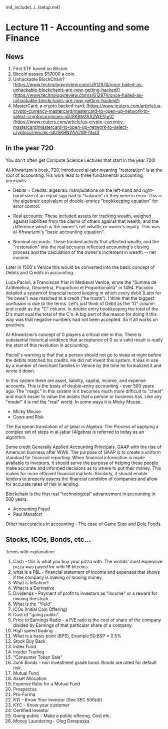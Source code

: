 
m4_include(../../setup.m4)

# Lecture 11 - Accounting and some Finance

## News

1. First ETF based on Bitcoin.
2. Bitcoin passes $57000 a coin.
3. Unhackable BlockChain?
[https://www.technologyreview.com/s/612974/once-hailed-as-unhackable-blockchains-are-now-getting-hacked/](https://www.technologyreview.com/s/612974/once-hailed-as-unhackable-blockchains-are-now-getting-hacked/)
4. MasterCard, a crypto backed card: [https://www.reuters.com/article/us-crypto-currency-mastercard/mastercard-to-open-up-network-to-select-cryptocurrencies-idUSKBN2AA2WF?il=0](https://www.reuters.com/article/us-crypto-currency-mastercard/mastercard-to-open-up-network-to-select-cryptocurrencies-idUSKBN2AA2WF?il=0)


## In the year 720

You don't often get Compute Science Lectures that start in the year 720!

Al-Khwarizmı's book, 720, introduced al-jabr meaning "restoration”
is at the *root* of accounting. His work lead to three fundamental
accounting principals:

- Debits = Credits: algebraic manipulations on the left-hand and
right-hand size of an equal sign had to "balance" or they were in
error. This is the algebraic equivalent of double-entries "bookkeeping
equation" for error control.

- Real accounts: These included assets for tracking wealth, weighed
against liabilities from the claims of others against that wealth,
and the difference which is the owner's net wealth, or owner's equity.
This was al-Khwarizmi's "basic accounting equation".

- Nominal accounts: These tracked activity that affected wealth, and the
"restoration" into the real accounts reflected accounting's closing
process and the calculation of the owner's increment in wealth --
net income.

Later in 1500's Venice this would be converted into the basic concept
of Debits and Credits in accounting.

Luca Pacioli, a Franciscan friar in Medieval Venice, wrote the "Summa
de Arithmetica, Geometria, Proportioni et Proportionalità" in 1494.
Paciolini detailed a system of financial record keeping in which every
debit (Latin for “he owes”) was matched to a credit (“he trusts”).
I think that the biggest confusion is due to the terms.  Let's just
think of Debit as the "D" column and credit as the "C" column.  In double
entry bookkeeping the total of the D's must eual the total of the C's.
A big part of the reason for doing it this way was that negative numbers
had not been accepted.  So it all works on positives.

Al-Khwarizmı's concept of 0 players a critical role in this.   There is
substantial historical evidence that acceptance of 0 as a valid result
is really the start of this revolution in accounting.

Pacioli's warning is that that a person should not go to sleep at night
before the debits matched his credits.   He did not invent this system.
it was in use by a number of merchant families in Venice by the time he
formalized it and wrote it down.

In this system there are asset, liability, capital, income, and
expense accounts.  This is the basis of double-entry accounting -
over 500 years ago.  The "magic" in this system is it becomes much
more difficult to "cheat" and much easier to value the assets that a
person or business has.  Like any "model" it is not the "real" world.
In some ways it is Micky Mouse.

- Micky Mouse 
- Cows and Risk

The European translation of al-jabar is Algebra.   The Process of
applying a complex set of steps in al-jabar (Algebra) is referred to
today as an algorithm.

Some credit Generally Applied Accounting Principals, GAAP with the rise
of American business after WWII.  The purpose of GAAP is to create a
uniform standard for financial reporting.  When financial information
is made available to investors, it should serve the purpose of helping
these people make accurate and informed decisions as to where to put
their money.  This makes for more efficient financial markets. Similarly,
it should enable lenders to properly assess the financial condition of
companies and allow for accurate rates of risk in lending.

Blockchain is the first real "technological" advancement in accounting
in 500 years.   

- Accounting Fraud
- Paul Manafort


Other inaccuracies in accounting - The case of Game Stop and Dole
Foods.











## Stocks, ICOs, Bonds, etc...


Terms with explanation:

1. Cash - this is what you buy your pizza with.   The worlds' most expensive pizza was payed for with 16 bitcoins.
2. what is a P&L - financial statement of income and expenses that shows if the company is making or loosing money.
2. What is Inflation?
2. What is a Derivative
2. Dividends - Payment of profit to investors as "income" or a reward for owning the stock.
2. What is the "Yield"
2. ICOs (Initial Coin Offering)
2. Cost of "going public"
2. Price to Earnings Radio - a P/E ratio is the cost of share of the company divided by Earnings of that particular share of a company.
2. High speed trading
2. What is a basis point (BPS), Example 50 BSP = 0.5%
2. Stock Buy Back
2. Index Fund
2. Insider Trading
2. "Consumer Token Sale"
2. Junk Bonds - non investment grade bond.  Bonds are rated for default risk.
2. Mutual Fund
2. Asset Allocation
2. Expense Ratio for a Mutual Fund
2. Prospectus
2. Pro-Forma
2. KYI - Know Your Investor (See SEC 506(d)) 
2. KYC - Know your customer
2. Certified Investor
2. Going public - Make a public offering.  Cost etc.
2. Money Laundering - Oleg Derepaska


